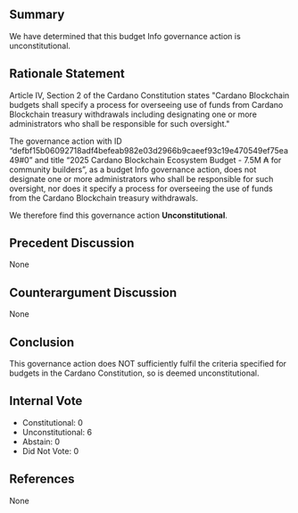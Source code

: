 ## Summary
We have determined that this budget Info governance action is unconstitutional.

## Rationale Statement
Article IV, Section 2 of the Cardano Constitution states "Cardano Blockchain budgets shall specify a process for overseeing use of funds from Cardano Blockchain treasury withdrawals including designating one or more administrators who shall be responsible for such oversight."

The governance action with ID “defbf15b06092718adf4befeab982e03d2966b9caeef93c19e470549ef75ea49#0” and title “2025 Cardano Blockchain Ecosystem Budget - 7.5M ₳ for community builders”, as a budget Info governance action, does not designate one or more administrators who shall be responsible for such oversight, nor does it specify a process for overseeing the use of funds from the Cardano Blockchain treasury withdrawals.

We therefore find this governance action **Unconstitutional**.

## Precedent Discussion
None

## Counterargument Discussion
None

## Conclusion
This governance action does NOT sufficiently fulfil the criteria specified for budgets in the Cardano Constitution, so is deemed unconstitutional.

## Internal Vote
- Constitutional: 0
- Unconstitutional: 6
- Abstain: 0
- Did Not Vote: 0
## References
None